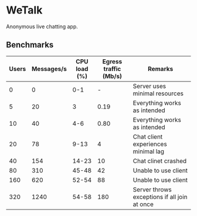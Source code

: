 # WeTalk
Anonymous live chatting app.

## Benchmarks

| Users | Messages/s | CPU load (%) | Egress traffic (Mb/s) | Remarks |
| ------ | ------ | ------ | ------ | ------ |
| 0 | 0 | 0-1 | - | Server uses minimal resources
| 5 | 20 | 3 | 0.19 | Everything works as intended
| 10 | 40 | 4-6 | 0.80 | Everything works as intended
| 20 | 78 | 9-13 | 4 | Chat client experiences minimal lag 
| 40 | 154 | 14-23 | 10 | Chat clinet crashed
| 80 | 310 | 45-48 | 42 | Unable to use client
| 160 | 620 | 52-54 | 88 | Unable to use client
| 320 | 1240 | 54-58 | 180 | Server throws exceptions if all join at once


